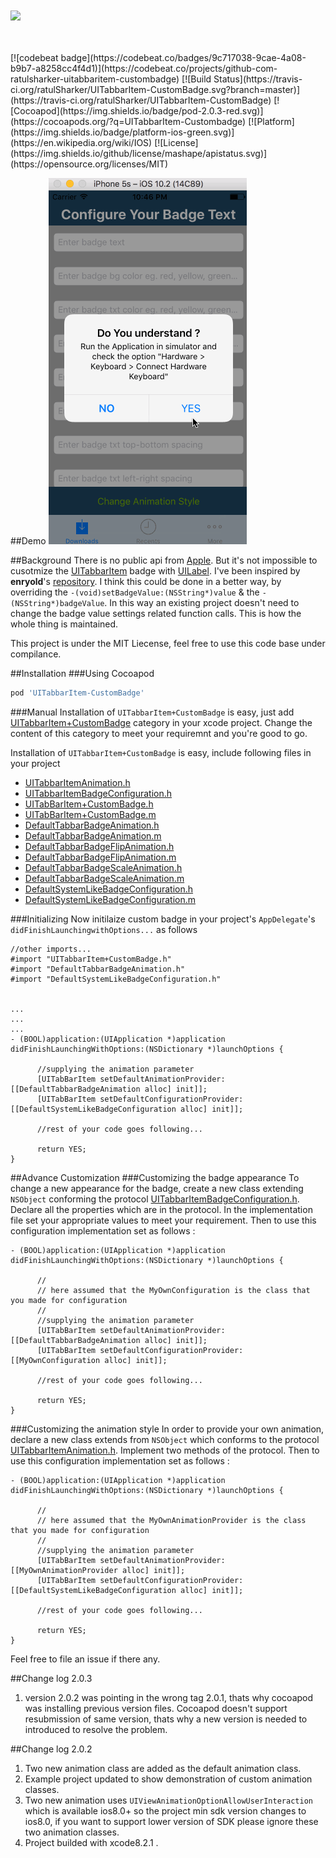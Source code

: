 <img src='https://github.com/ratulSharker/UITabbarItem-CustomBadge/blob/master/demo/banner_logo.png' align='center'>
<br/>
<br/>
<br/>
<br/>
[![codebeat badge](https://codebeat.co/badges/9c717038-9cae-4a08-b9b7-a8258cc4f4d1)](https://codebeat.co/projects/github-com-ratulsharker-uitabbaritem-custombadge)
[![Build Status](https://travis-ci.org/ratulSharker/UITabbarItem-CustomBadge.svg?branch=master)](https://travis-ci.org/ratulSharker/UITabbarItem-CustomBadge)
[![Cocoapod](https://img.shields.io/badge/pod-2.0.3-red.svg)](https://cocoapods.org/?q=UITabbarItem-Custombadge)
[![Platform](https://img.shields.io/badge/platform-ios-green.svg)](https://en.wikipedia.org/wiki/IOS)
[![License](https://img.shields.io/github/license/mashape/apistatus.svg)](https://opensource.org/licenses/MIT)

##Demo
<img src='https://github.com/ratulSharker/Gif-Demonstration/blob/master/UITabbarItem%2BCustomBadge/UITabbarItem%2BCustomBadge-demo.gif'/>

##Background
There is no public api from [Apple](https://developer.apple.com/). But it's not impossible to cusotmize the 
[UITabbarItem](https://developer.apple.com/library/ios/documentation/UIKit/Reference/UITabBarItem_Class/) badge 
with [UILabel](https://developer.apple.com/library/ios/documentation/UIKit/Reference/UILabel_Class/). I've been inspired by **enryold**'s [repository](https://github.com/enryold/UITabBarItem-CustomBadge).
I think this could be done in a better way, by overriding the `-(void)setBadgeValue:(NSString*)value` & the `-(NSString*)badgeValue`. In this way an existing project doesn't need to 
change the badge value settings related function calls. This is how the whole thing is maintained.

This project is under the MIT Liecense, feel free to use this code base under compilance.

##Installation
###Using Cocoapod
```ruby
pod 'UITabbarItem-CustomBadge'
```

###Manual 
Installation of `UITabbarItem+CustomBadge` is easy, just add [UITabbarItem+CustomBadge](https://github.com/ratulSharker/UITabbarItem-CustomBadge/tree/master/Example/UITabbarItem%2BCustomBadge) category in your xcode project. Change the content of this category to meet your requiremnt and you're good to go.

Installation of `UITabbarItem+CustomBadge` is easy, include following files in your project
 + [UITabbarItemAnimation.h](https://github.com/ratulSharker/UITabbarItem-CustomBadge/blob/master/UITabbarItem%20Customization/UITabbarItem%2BCustomBadge/UITabbarItemAnimation.h)
 + [UITabbarItemBadgeConfiguration.h](https://github.com/ratulSharker/UITabbarItem-CustomBadge/blob/master/UITabbarItem%20Customization/UITabbarItem%2BCustomBadge/UITabbarItemBadgeConfiguration.h)
 + [UITabBarItem+CustomBadge.h](https://github.com/ratulSharker/UITabbarItem-CustomBadge/blob/master/UITabbarItem%20Customization/UITabbarItem%2BCustomBadge/UITabBarItem%2BCustomBadge.h)
 + [UITabBarItem+CustomBadge.m](https://github.com/ratulSharker/UITabbarItem-CustomBadge/blob/master/UITabbarItem%20Customization/UITabbarItem%2BCustomBadge/UITabBarItem%2BCustomBadge.m)
 + [DefaultTabbarBadgeAnimation.h](https://github.com/ratulSharker/UITabbarItem-CustomBadge/blob/master/UITabbarItem%20Customization/UITabbarItem%2BCustomBadge/DefaultTabbarBadgeAnimation.h)
 + [DefaultTabbarBadgeAnimation.m](https://github.com/ratulSharker/UITabbarItem-CustomBadge/blob/master/UITabbarItem%20Customization/UITabbarItem%2BCustomBadge/DefaultTabbarBadgeAnimation.m)
 + [DefaultTabbarBadgeFlipAnimation.h](https://github.com/ratulSharker/UITabbarItem-CustomBadge/blob/master/UITabbarItem%2BCustomBadge/DefaultTabbarBadgeFlipAnimation.h)
 + [DefaultTabbarBadgeFlipAnimation.m](https://github.com/ratulSharker/UITabbarItem-CustomBadge/blob/master/UITabbarItem%2BCustomBadge/DefaultTabbarBadgeFlipAnimation.m)
 + [DefaultTabbarBadgeScaleAnimation.h](https://github.com/ratulSharker/UITabbarItem-CustomBadge/blob/master/UITabbarItem%2BCustomBadge/DefaultTabbarBadgeScaleAnimation.h)
 + [DefaultTabbarBadgeScaleAnimation.m](https://github.com/ratulSharker/UITabbarItem-CustomBadge/blob/master/UITabbarItem%2BCustomBadge/DefaultTabbarBadgeScaleAnimation.m)
 + [DefaultSystemLikeBadgeConfiguration.h](https://github.com/ratulSharker/UITabbarItem-CustomBadge/blob/master/UITabbarItem%20Customization/UITabbarItem%2BCustomBadge/DefaultSystemLikeBadgeConfiguration.h)
 + [DefaultSystemLikeBadgeConfiguration.m](https://github.com/ratulSharker/UITabbarItem-CustomBadge/blob/master/UITabbarItem%20Customization/UITabbarItem%2BCustomBadge/DefaultSystemLikeBadgeConfiguration.m)

###Initializing
Now initilaize custom badge in your project's `AppDelegate`'s `didFinishLaunchingwithOptions...` as follows

```obj-c
//other imports...
#import "UITabbarItem+CustomBadge.h"
#import "DefaultTabbarBadgeAnimation.h"
#import "DefaultSystemLikeBadgeConfiguration.h"


...
...
...
- (BOOL)application:(UIApplication *)application didFinishLaunchingWithOptions:(NSDictionary *)launchOptions {
    
      //supplying the animation parameter
      [UITabBarItem setDefaultAnimationProvider:[[DefaultTabbarBadgeAnimation alloc] init]];
      [UITabBarItem setDefaultConfigurationProvider:[[DefaultSystemLikeBadgeConfiguration alloc] init]];
            
      //rest of your code goes following...
            
      return YES;
}
```

##Advance Customization
###Customizing the badge appearance
To change a new appearance for the badge, create a new class extending `NSObject` conforming the protocol [UITabbarItemBadgeConfiguration.h](https://github.com/ratulSharker/UITabbarItem-CustomBadge/blob/master/UITabbarItem%20Customization/UITabbarItem%2BCustomBadge/UITabbarItemBadgeConfiguration.h). Declare all the properties which are in the protocol. In the implementation file set your appropriate values to meet your requirement. Then to use this configuration implementation set as follows :

```obj-c
- (BOOL)application:(UIApplication *)application didFinishLaunchingWithOptions:(NSDictionary *)launchOptions {
    
      //
      // here assumed that the MyOwnConfiguration is the class that you made for configuration
      //
      //supplying the animation parameter
      [UITabBarItem setDefaultAnimationProvider:[[DefaultTabbarBadgeAnimation alloc] init]];
      [UITabBarItem setDefaultConfigurationProvider:[[MyOwnConfiguration alloc] init]];
            
      //rest of your code goes following...
            
      return YES;
}
```

###Customizing the animation style
In order to provide your own animation, declare a new class extends from `NSObject` which conforms to the protocol [UITabbarItemAnimation.h](https://github.com/ratulSharker/UITabbarItem-CustomBadge/blob/master/UITabbarItem%20Customization/UITabbarItem%2BCustomBadge/UITabbarItemAnimation.h). Implement two methods of the protocol. Then to use this configuration implementation set as follows :
```obj-c
- (BOOL)application:(UIApplication *)application didFinishLaunchingWithOptions:(NSDictionary *)launchOptions {
    
      //
      // here assumed that the MyOwnAnimationProvider is the class that you made for configuration
      //
      //supplying the animation parameter
      [UITabBarItem setDefaultAnimationProvider:[[MyOwnAnimationProvider alloc] init]];
      [UITabBarItem setDefaultConfigurationProvider:[[DefaultSystemLikeBadgeConfiguration alloc] init]];
            
      //rest of your code goes following...
            
      return YES;
}
```

Feel free to file an issue if there any.

##Change log 2.0.3
1. version 2.0.2 was pointing in the wrong tag 2.0.1, thats why cocoapod was installing previous version files. Cocoapod doesn't support resubmission of same version, thats why a new version is needed to introduced to resolve the problem.

##Change log 2.0.2
1. Two new animation class are added as the default animation class.
2. Example project updated to show demonstration of custom animation classes.
3. Two new animation uses `UIViewAnimationOptionAllowUserInteraction` which is available ios8.0+ so the project min sdk version changes to ios8.0, if you want to support lower version of SDK please ignore these two animation classes.
4. Project builded with xcode8.2.1 .
